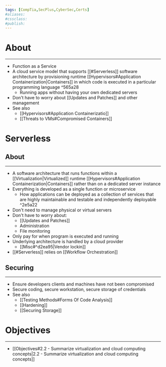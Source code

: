 ```yaml
---
tags: [CompTia,SecPlus,CyberSec,Certs]
#aliases:
#cssclass:
#publish:
---
```


# About
---
- Function as a Service
- A cloud service model that supports [[#Serverless]] software architecture by provisioning runtime [[Hypervisors#Application Containerization|Containers]] in which code is executed in a particular programming language ^565a28
	- Running apps without having your own dedicated servers
- Don't have to worry about [[Updates and Patches]] and other management
- See also 
	- [[Hypervisors#Application Containerizatio]]
	- [[Threats to VMs#Compromised Containers]]

# Serverless

## About
---
- A software architecture that runs functions within a [[Virtualization|Virtualized]] runtime [[Hypervisors#Application Containerization|Containers]] rather than on a dedicated server instance
- Everything is developed as a single function or microservice
	- How applications can be deployed as a collection of services that are highly maintainable and testable and independently deployable ^2e5a22
- Don't need to manage physical or virtual servers
- Don't have to worry about:
	- [[Updates and Patches]]
	- Administration
	- File monitoring
- Only pay for when program is executed and running
- Underlying architecture is handled by a cloud provider
	- [[Misc#^d2ea95|Vendor lockin]]
- [[#Serverless]] relies on [[Workflow Orchestration]]

## Securing
---
- Ensure developers clients and machines have not been compromised
- Secure coding, secure workstation, secure storage of credentials
- See also
	- [[Testing Methods#Forms Of Code Analysis]]
	- [[Hardening]]
	- [[Securing Storage]]

# Objectives
---
- [[Objectives#2.2 - Summarize virtualization and cloud computing concepts|2.2 - Summarize virtualization and cloud computing concepts]]